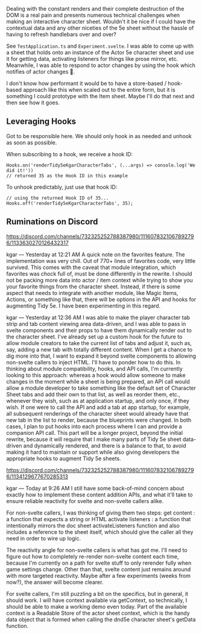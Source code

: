 Dealing with the constant renders and their complete destruction of the DOM is a real pain and presents numerous technical challenges when making an interactive character sheet. Wouldn't it be nice if I could have the contextual data and any other niceties of the 5e sheet without the hassle of having to refresh handlebars over and over?

See `TestApplication.ts` and `Experiment.svelte`. I was able to come up with a sheet that holds onto an instance of the Actor 5e character sheet and use it for getting data, activating listeners for things like prose mirror, etc. Meanwhile, I was able to respond to actor changes by using the hook which notifies of actor changes 💪.

I don't know how performant it would be to have a store-based / hook-based approach like this when scaled out to the entire form, but it is something I could prototype with the Item sheet. Maybe I'll do that next and then see how it goes.

## Leveraging Hooks

Got to be responsible here. We should only hook in as needed and unhook as soon as possible.

When subscribing to a hook, we receive a hook ID:

```
Hooks.on('renderTidy5eKgarCharacterTabs', (...args) => console.log('We did it!'))
// returned 35 as the Hook ID in this example
```

To unhook predictably, just use that hook ID:

```
// using the returned Hook ID of 35...
Hooks.off('renderTidy5eKgarCharacterTabs', 35);
```

## Ruminations on Discord

https://discord.com/channels/732325252788387980/1116078321067892796/1133630270126432317

kgar — Yesterday at 12:21 AM
A quick note on the favorites feature. The implementation was very chill. Out of 770+ lines of favorites code, very little survived. This comes with the caveat that module integration, which favorites was chock full of, must be done differently in the rewrite. I should not be packing more data into actor / item context while trying to show you your favorite things from the character sheet.
Instead, if there is some aspect that needs to integrate with another module, like Magic Items, Actions, or something like that, there will be options in the API and hooks for augmenting Tidy 5e.
I have been experimenting in this regard.

kgar — Yesterday at 12:36 AM
I was able to make the player character tab strip and tab content viewing area data-driven, and I was able to pass in svelte components and their props to have them dynamically render out to the character sheet. I've already set up a custom hook for the future to allow module creators to take the current list of tabs and adjust it, such as, say, adding a new tab with totally different content. When I get a chance to dig more into that, I want to expand it beyond svelte components to allowing non-svelte callers to inject HTML. I'll have to ponder how to do this.
In thinking about module compatibility, hooks, and API calls, I'm currently looking to this approach: whereas a hook would allow someone to make changes in the moment while a sheet is being prepared, an API call would allow a module developer to take something like the default set of Character Sheet tabs and add their own to that list, as well as reorder them, etc., whenever they wish, such as at application startup, and only once, if they wish. If one were to call the API and add a tab at app startup, for example, all subsequent renderings of the character sheet would already have that new tab in the list to render, because the blueprints were changed. In both cases, I plan to put hooks into each process where I can and provide a companion API call.
This part will be a longer project, beyond the initial rewrite, because it will require that I make many parts of Tidy 5e sheet data-driven and dynamically rendered, and there is a balance to that, to avoid making it hard to maintain or support while also giving developers the appropriate hooks to augment Tidy 5e sheets.


https://discord.com/channels/732325252788387980/1116078321067892796/1134129677670285313

kgar — Today at 9:26 AM
I still have some back-of-mind concern about exactly how to implement these content addition APIs, and what it'll take to ensure reliable reactivity for svelte and non-svelte callers alike.

For non-svelte callers, I was thinking of giving them two steps:
get content : a function that expects a string or HTML
activate listeners : a function that intentionally mirrors the doc sheet activateListeners function and also includes a reference to the sheet itself, which should give the caller all they need in order to wire up logic.

The reactivity angle for non-svelte callers is what has got me. I'll need to figure out how to completely re-render non-svelte content each time, because I'm currently on a path for svelte stuff to only rerender fully when game settings change. Other than that, svelte content just remains around with more targeted reactivity. Maybe after a few experiments (weeks from now?), the answer will become clearer.

For svelte callers, I'm still puzzling a bit on the specifics, but in general, it should work. I will have context available via getContext<T>, so technically, I should be able to make a working demo even today. Part of the available context is a Readable Store of the actor sheet context, which is the handy data object that is formed when calling the dnd5e character sheet's getData function.